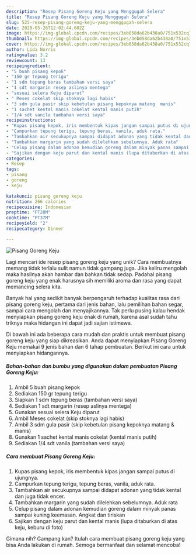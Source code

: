 ```yaml
---
description: "Resep Pisang Goreng Keju yang Menggugah Selera"
title: "Resep Pisang Goreng Keju yang Menggugah Selera"
slug: 525-resep-pisang-goreng-keju-yang-menggugah-selera
date: 2020-05-26T12:02:44.602Z
image: https://img-global.cpcdn.com/recipes/3eb058da62b438a0/751x532cq70/pisang-goreng-keju-foto-resep-utama.jpg
thumbnail: https://img-global.cpcdn.com/recipes/3eb058da62b438a0/751x532cq70/pisang-goreng-keju-foto-resep-utama.jpg
cover: https://img-global.cpcdn.com/recipes/3eb058da62b438a0/751x532cq70/pisang-goreng-keju-foto-resep-utama.jpg
author: Lida Norris
ratingvalue: 3.2
reviewcount: 13
recipeingredient:
- "5 buah pisang kepok"
- "150 gr tepung terigu"
- "1 sdm tepung beras tambahan versi saya"
- "1 sdt margarin resep aslinya mentega"
- "sesuai selera Keju diparut"
- " Meses cokelat skip stoknya lagi habis"
- "3 sdm gula pasir skip kebetulan pisang kepoknya matang  manis"
- "1 sachet kental manis cokelat kental manis putih"
- "1/4 sdt vanila tambahan versi saya"
recipeinstructions:
- "Kupas pisang kepok, iris membentuk kipas jangan sampai putus di ujungnya."
- "Campurkan tepung terigu, tepung beras, vanila, aduk rata."
- "Tambahkan air secukupnya sampai didapat adonan yang tidak kental dan juga tidak encer."
- "Tambahkan margarin yang sudah dilelehkan sebelumnya. Aduk rata"
- "Celup pisang dalam adonan kemudian goreng dalam minyak panas sampai kuning keemasan. Angkat dan tiriskan"
- "Sajikan dengan keju parut dan kental manis (lupa ditaburkan di atas keju, keburu di foto)"
categories:
- Resep
tags:
- pisang
- goreng
- keju

katakunci: pisang goreng keju 
nutrition: 266 calories
recipecuisine: Indonesian
preptime: "PT28M"
cooktime: "PT37M"
recipeyield: "2"
recipecategory: Dinner

---
```



![Pisang Goreng Keju](https://img-global.cpcdn.com/recipes/3eb058da62b438a0/751x532cq70/pisang-goreng-keju-foto-resep-utama.jpg)

Lagi mencari ide resep pisang goreng keju yang unik? Cara membuatnya memang tidak terlalu sulit namun tidak gampang juga. Jika keliru mengolah maka hasilnya akan hambar dan bahkan tidak sedap. Padahal pisang goreng keju yang enak harusnya sih memiliki aroma dan rasa yang dapat memancing selera kita.

Banyak hal yang sedikit banyak berpengaruh terhadap kualitas rasa dari pisang goreng keju, pertama dari jenis bahan, lalu pemilihan bahan segar, sampai cara mengolah dan menyajikannya. Tak perlu pusing kalau hendak menyiapkan pisang goreng keju enak di rumah, karena asal sudah tahu triknya maka hidangan ini dapat jadi sajian istimewa.




Di bawah ini ada beberapa cara mudah dan praktis untuk membuat pisang goreng keju yang siap dikreasikan. Anda dapat menyiapkan Pisang Goreng Keju memakai 9 jenis bahan dan 6 tahap pembuatan. Berikut ini cara untuk menyiapkan hidangannya.

<!--inarticleads1-->

##### Bahan-bahan dan bumbu yang digunakan dalam pembuatan Pisang Goreng Keju:

1. Ambil 5 buah pisang kepok
1. Sediakan 150 gr tepung terigu
1. Siapkan 1 sdm tepung beras (tambahan versi saya)
1. Sediakan 1 sdt margarin (resep aslinya mentega)
1. Gunakan sesuai selera Keju diparut
1. Ambil  Meses cokelat (skip stoknya lagi habis)
1. Ambil 3 sdm gula pasir (skip kebetulan pisang kepoknya matang &amp; manis)
1. Gunakan 1 sachet kental manis cokelat (kental manis putih)
1. Sediakan 1/4 sdt vanila (tambahan versi saya)




<!--inarticleads2-->

##### Cara membuat Pisang Goreng Keju:

1. Kupas pisang kepok, iris membentuk kipas jangan sampai putus di ujungnya.
1. Campurkan tepung terigu, tepung beras, vanila, aduk rata.
1. Tambahkan air secukupnya sampai didapat adonan yang tidak kental dan juga tidak encer.
1. Tambahkan margarin yang sudah dilelehkan sebelumnya. Aduk rata
1. Celup pisang dalam adonan kemudian goreng dalam minyak panas sampai kuning keemasan. Angkat dan tiriskan
1. Sajikan dengan keju parut dan kental manis (lupa ditaburkan di atas keju, keburu di foto)




Gimana nih? Gampang kan? Itulah cara membuat pisang goreng keju yang bisa Anda lakukan di rumah. Semoga bermanfaat dan selamat mencoba!
